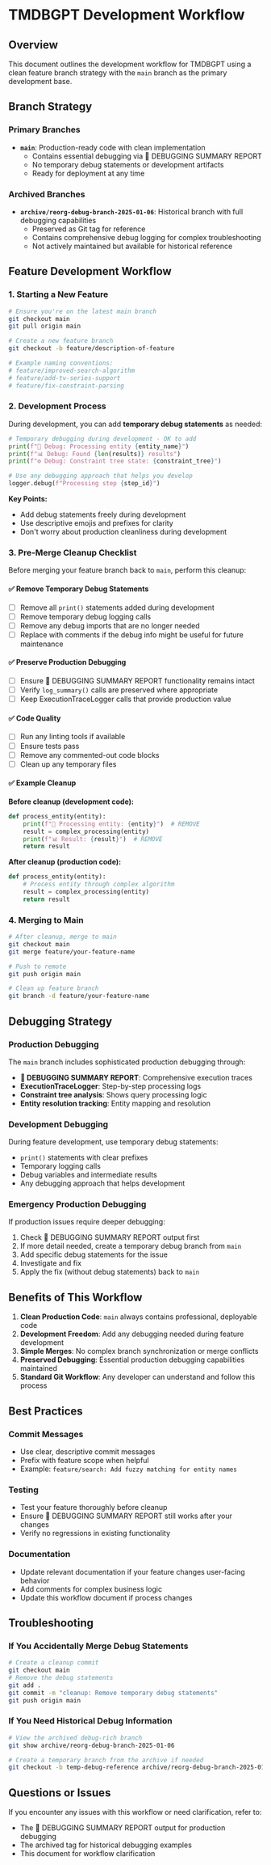 # TMDBGPT Development Workflow

## Overview
This document outlines the development workflow for TMDBGPT using a clean feature branch strategy with the `main` branch as the primary development base.

## Branch Strategy

### Primary Branches
- **`main`**: Production-ready code with clean implementation
  - Contains essential debugging via 🧠 DEBUGGING SUMMARY REPORT
  - No temporary debug statements or development artifacts
  - Ready for deployment at any time

### Archived Branches
- **`archive/reorg-debug-branch-2025-01-06`**: Historical branch with full debugging capabilities
  - Preserved as Git tag for reference
  - Contains comprehensive debug logging for complex troubleshooting
  - Not actively maintained but available for historical reference

## Feature Development Workflow

### 1. Starting a New Feature
```bash
# Ensure you're on the latest main branch
git checkout main
git pull origin main

# Create a new feature branch
git checkout -b feature/description-of-feature

# Example naming conventions:
# feature/improved-search-algorithm
# feature/add-tv-series-support  
# feature/fix-constraint-parsing
```

### 2. Development Process
During development, you can add **temporary debug statements** as needed:

```python
# Temporary debugging during development - OK to add
print(f"🔧 Debug: Processing entity {entity_name}")
print(f"📊 Debug: Found {len(results)} results")
print(f"⚙️ Debug: Constraint tree state: {constraint_tree}")

# Use any debugging approach that helps you develop
logger.debug(f"Processing step {step_id}")
```

**Key Points:**
- Add debug statements freely during development
- Use descriptive emojis and prefixes for clarity
- Don't worry about production cleanliness during development

### 3. Pre-Merge Cleanup Checklist

Before merging your feature branch back to `main`, perform this cleanup:

#### ✅ Remove Temporary Debug Statements
- [ ] Remove all `print()` statements added during development
- [ ] Remove temporary debug logging calls
- [ ] Remove any debug imports that are no longer needed
- [ ] Replace with comments if the debug info might be useful for future maintenance

#### ✅ Preserve Production Debugging
- [ ] Ensure 🧠 DEBUGGING SUMMARY REPORT functionality remains intact
- [ ] Verify `log_summary()` calls are preserved where appropriate
- [ ] Keep ExecutionTraceLogger calls that provide production value

#### ✅ Code Quality
- [ ] Run any linting tools if available
- [ ] Ensure tests pass
- [ ] Remove any commented-out code blocks
- [ ] Clean up any temporary files

#### ✅ Example Cleanup
**Before cleanup (development code):**
```python
def process_entity(entity):
    print(f"🔧 Processing entity: {entity}")  # REMOVE
    result = complex_processing(entity)
    print(f"📊 Result: {result}")  # REMOVE  
    return result
```

**After cleanup (production code):**
```python
def process_entity(entity):
    # Process entity through complex algorithm
    result = complex_processing(entity)
    return result
```

### 4. Merging to Main
```bash
# After cleanup, merge to main
git checkout main
git merge feature/your-feature-name

# Push to remote
git push origin main

# Clean up feature branch
git branch -d feature/your-feature-name
```

## Debugging Strategy

### Production Debugging
The `main` branch includes sophisticated production debugging through:
- **🧠 DEBUGGING SUMMARY REPORT**: Comprehensive execution traces
- **ExecutionTraceLogger**: Step-by-step processing logs  
- **Constraint tree analysis**: Shows query processing logic
- **Entity resolution tracking**: Entity mapping and resolution

### Development Debugging
During feature development, use temporary debug statements:
- `print()` statements with clear prefixes
- Temporary logging calls
- Debug variables and intermediate results
- Any debugging approach that helps development

### Emergency Production Debugging
If production issues require deeper debugging:
1. Check 🧠 DEBUGGING SUMMARY REPORT output first
2. If more detail needed, create a temporary debug branch from `main`
3. Add specific debug statements for the issue
4. Investigate and fix
5. Apply the fix (without debug statements) back to `main`

## Benefits of This Workflow

1. **Clean Production Code**: `main` always contains professional, deployable code
2. **Development Freedom**: Add any debugging needed during feature development  
3. **Simple Merges**: No complex branch synchronization or merge conflicts
4. **Preserved Debugging**: Essential production debugging capabilities maintained
5. **Standard Git Workflow**: Any developer can understand and follow this process

## Best Practices

### Commit Messages
- Use clear, descriptive commit messages
- Prefix with feature scope when helpful
- Example: `feature/search: Add fuzzy matching for entity names`

### Testing
- Test your feature thoroughly before cleanup
- Ensure 🧠 DEBUGGING SUMMARY REPORT still works after your changes
- Verify no regressions in existing functionality

### Documentation
- Update relevant documentation if your feature changes user-facing behavior
- Add comments for complex business logic
- Update this workflow document if process changes

## Troubleshooting

### If You Accidentally Merge Debug Statements
```bash
# Create a cleanup commit
git checkout main
# Remove the debug statements
git add .
git commit -m "cleanup: Remove temporary debug statements"
git push origin main
```

### If You Need Historical Debug Information
```bash
# View the archived debug-rich branch
git show archive/reorg-debug-branch-2025-01-06

# Create a temporary branch from the archive if needed
git checkout -b temp-debug-reference archive/reorg-debug-branch-2025-01-06
```

## Questions or Issues
If you encounter any issues with this workflow or need clarification, refer to:
- The 🧠 DEBUGGING SUMMARY REPORT output for production debugging
- The archived tag for historical debugging examples
- This document for workflow clarification